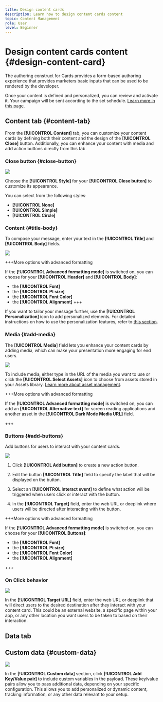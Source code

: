 ```yaml
---
title: Design content cards
description: Learn how to design content cards content
topic: Content Management
role: User
level: Beginner
---
```

# Design content cards content {#design-content-card}

The authoring construct for Cards provides a form-based authoring experience that provides marketers basic inputs that can be used to be rendered by the developer.

Once your content is defined and personalized, you can review and activate it. Your campaign will be sent according to the set schedule. [Learn more in this page](../campaigns/review-activate-campaign.md).

## Content tab {#content-tab}

From the **[!UICONTROL Content]** tab, you can customize your content cards by defining both their content and the design of the **[!UICONTROL Close]** button. Additionally, you can enhance your content with media and add action buttons directly from this tab.

### Close button {#close-button}

![](assets/content-card-design-1.png)

Choose the **[!UICONTROL Style]** for your **[!UICONTROL Close button]** to customize its appearance.

You can select from the following styles:

* **[!UICONTROL None]**
* **[!UICONTROL Simple]**
* **[!UICONTROL Circle]**

### Content {#title-body}

To compose your message, enter your text in the **[!UICONTROL Title]** and **[!UICONTROL Body]** fields.

![](assets/content-card-design-2.png)

+++More options with advanced formatting

If the **[!UICONTROL Advanced formatting mode]** is switched on, you can choose for your **[!UICONTROL Header]** and **[!UICONTROL Body]**:

* the **[!UICONTROL Font]**
* the **[!UICONTROL Pt size]**
* the **[!UICONTROL Font Color]**
* the **[!UICONTROL Alignment]**
+++

If you want to tailor your message further, use the **[!UICONTROL Personalization]** icon to add personalized elements. For detailed instructions on how to use the personalization features, refer to [this section](../personalization/personalize.md).

### Media {#add-media}

The **[!UICONTROL Media]** field lets you enhance your content cards by adding media, which can make your presentation more engaging for end users.

![](assets/content-card-design-3.png)

To include media, either type in the URL of the media you want to use or click the **[!UICONTROL Select Assets]** icon to choose from assets stored in your Assets library. [Learn more about asset management](../content-management/assets.md).

+++More options with advanced formatting

If the **[!UICONTROL Advanced formatting mode]** is switched on, you can add an **[!UICONTROL Alternative text]** for screen reading applications and another asset in the **[!UICONTROL Dark Mode Media URL]** field.

+++

### Buttons {#add-buttons}

Add buttons for users to interact with your content cards.

![](assets/content-card-design-4.png)

1. Click **[!UICONTROL Add button]** to create a new action button.

1. Edit the button **[!UICONTROL Title]** field to specify the label that will be displayed on the button.

1. Select an **[!UICONTROL Interact event]** to define what action will be triggered when users click or interact with the button.

1. In the **[!UICONTROL Target]** field, enter the web URL or deeplink where users will be directed after interacting with the button.

+++More options with advanced formatting

If the **[!UICONTROL Advanced formatting mode]** is switched on, you can choose for your **[!UICONTROL Buttons]**:

* the **[!UICONTROL Font]**
* the **[!UICONTROL Pt size]**
* the **[!UICONTROL Font Color]**
* the **[!UICONTROL Alignment]**

+++

### On Click behavior

![](assets/content-card-design-5.png)

In the **[!UICONTROL Target URL]** field, enter the web URL or deeplink that will direct users to the desired destination after they interact with your content card. This could be an external website, a specific page within your app, or any other location you want users to be taken to based on their interaction.

## Data tab

## Custom data {#custom-data}

![](assets/content-card-design-6.png)

In the **[!UICONTROL Custom data]** section, click **[!UICONTROL Add Key/Value pair]** to include custom variables in the payload. These key/value pairs allow you to pass additional data, depending on your specific configuration. This allows you to add personalized or dynamic content, tracking information, or any other data relevant to your setup.

